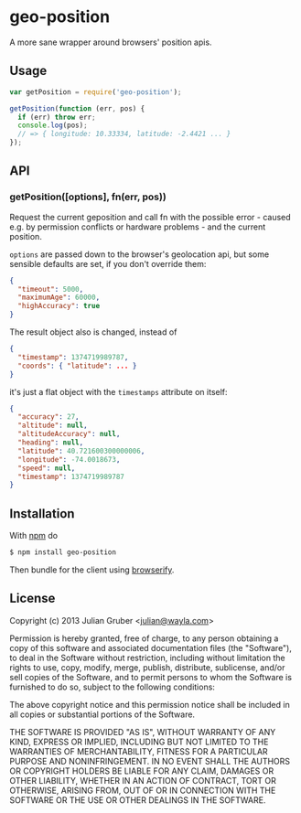 
# geo-position

A more sane wrapper around browsers' position apis.

## Usage

```js
var getPosition = require('geo-position');

getPosition(function (err, pos) {
  if (err) throw err;
  console.log(pos);
  // => { longitude: 10.33334, latitude: -2.4421 ... }
});
```

## API

### getPosition([options], fn(err, pos))

Request the current geposition and call fn with the possible error - caused
e.g. by permission conflicts or hardware problems - and the current position.

`options` are passed down to the browser's geolocation api, but some sensible
defaults are set, if you don't override them:

```json
{
  "timeout": 5000,
  "maximumAge": 60000,
  "highAccuracy": true  
}
```

The result object also is changed, instead of

```json
{
  "timestamp": 1374719989787,
  "coords": { "latitude": ... }
}
```

it's just a flat object with the `timestamps` attribute on itself:

```json
{
  "accuracy": 27,
  "altitude": null,
  "altitudeAccuracy": null,
  "heading": null,
  "latitude": 40.721600300000006,
  "longitude": -74.0018673,
  "speed": null,
  "timestamp": 1374719989787  
}
```

## Installation

With [npm](http://npmjs.org) do

```bash
$ npm install geo-position
```

Then bundle for the client using [browserify](http://browserify.org/).

## License

Copyright (c) 2013 Julian Gruber &lt;julian@wayla.com&gt;

Permission is hereby granted, free of charge, to any person obtaining a copy
of this software and associated documentation files (the "Software"), to deal
in the Software without restriction, including without limitation the rights
to use, copy, modify, merge, publish, distribute, sublicense, and/or sell
copies of the Software, and to permit persons to whom the Software is
furnished to do so, subject to the following conditions:

The above copyright notice and this permission notice shall be included in
all copies or substantial portions of the Software.

THE SOFTWARE IS PROVIDED "AS IS", WITHOUT WARRANTY OF ANY KIND, EXPRESS OR
IMPLIED, INCLUDING BUT NOT LIMITED TO THE WARRANTIES OF MERCHANTABILITY,
FITNESS FOR A PARTICULAR PURPOSE AND NONINFRINGEMENT. IN NO EVENT SHALL THE
AUTHORS OR COPYRIGHT HOLDERS BE LIABLE FOR ANY CLAIM, DAMAGES OR OTHER
LIABILITY, WHETHER IN AN ACTION OF CONTRACT, TORT OR OTHERWISE, ARISING FROM,
OUT OF OR IN CONNECTION WITH THE SOFTWARE OR THE USE OR OTHER DEALINGS IN
THE SOFTWARE.
